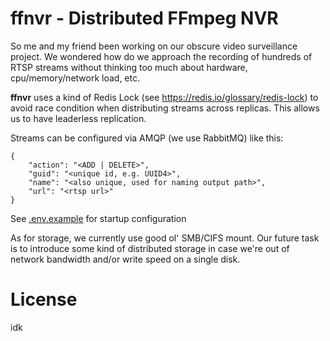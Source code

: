 # ffnvr - Distributed FFmpeg NVR

So me and my friend been working on our obscure video surveillance project. We wondered how do we approach the recording of hundreds of RTSP streams without thinking too much about hardware, cpu/memory/network load, etc.

**ffnvr** uses a kind of Redis Lock (see https://redis.io/glossary/redis-lock) to avoid race condition when distributing streams across replicas. This allows us to have leaderless replication.

Streams can be configured via AMQP (we use RabbitMQ) like this:

```
{
    "action": "<ADD | DELETE>",
    "guid": "<unique id, e.g. UUID4>",
    "name": "<also unique, used for naming output path>",
    "url": "<rtsp url>"
}
```

See [.env.example](.env.example) for startup configuration

As for storage, we currently use good ol' SMB/CIFS mount. Our future task is to introduce some kind of distributed storage in case we're out of network bandwidth and/or write speed on a single disk.

# License

idk
